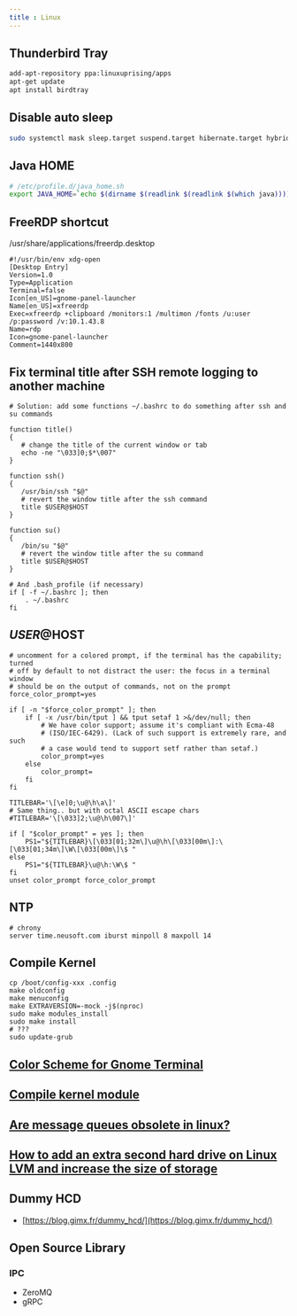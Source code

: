 ```yaml
---
title : Linux
---
```

## Thunderbird Tray
```bash
add-apt-repository ppa:linuxuprising/apps
apt-get update
apt install birdtray
```

## Disable auto sleep
```bash
sudo systemctl mask sleep.target suspend.target hibernate.target hybrid-sleep.target
```

## Java HOME
```bash
# /etc/profile.d/java_home.sh
export JAVA_HOME=`echo $(dirname $(readlink $(readlink $(which java)))) | sed -e 's/\/bin$//g' | sed -e 's/\/jre$//g'`
```

## FreeRDP shortcut
/usr/share/applications/freerdp.desktop
```
#!/usr/bin/env xdg-open
[Desktop Entry]
Version=1.0
Type=Application
Terminal=false
Icon[en_US]=gnome-panel-launcher
Name[en_US]=xfreerdp
Exec=xfreerdp +clipboard /monitors:1 /multimon /fonts /u:user /p:password /v:10.1.43.8
Name=rdp
Icon=gnome-panel-launcher
Comment=1440x800
```

## Fix terminal title after SSH remote logging to another machine
```
# Solution: add some functions ~/.bashrc to do something after ssh and su commands

function title()
{
   # change the title of the current window or tab
   echo -ne "\033]0;$*\007"
}

function ssh()
{
   /usr/bin/ssh "$@"
   # revert the window title after the ssh command
   title $USER@$HOST
}

function su()
{
   /bin/su "$@"
   # revert the window title after the su command
   title $USER@$HOST
}

# And .bash_profile (if necessary)
if [ -f ~/.bashrc ]; then
    . ~/.bashrc
fi

```

## $USER@$HOST
```
# uncomment for a colored prompt, if the terminal has the capability; turned
# off by default to not distract the user: the focus in a terminal window
# should be on the output of commands, not on the prompt
force_color_prompt=yes

if [ -n "$force_color_prompt" ]; then
    if [ -x /usr/bin/tput ] && tput setaf 1 >&/dev/null; then
        # We have color support; assume it's compliant with Ecma-48
        # (ISO/IEC-6429). (Lack of such support is extremely rare, and such
        # a case would tend to support setf rather than setaf.)
        color_prompt=yes
    else
        color_prompt=
    fi
fi

TITLEBAR='\[\e]0;\u@\h\a\]'
# Same thing.. but with octal ASCII escape chars
#TITLEBAR='\[\033]2;\u@\h\007\]'

if [ "$color_prompt" = yes ]; then
    PS1="${TITLEBAR}\[\033[01;32m\]\u@\h\[\033[00m\]:\[\033[01;34m\]\W\[\033[00m\]\$ "
else
    PS1="${TITLEBAR}\u@\h:\W\$ "
fi
unset color_prompt force_color_prompt
```

## NTP
```
# chrony
server time.neusoft.com iburst minpoll 8 maxpoll 14
```

## Compile Kernel
```shell
cp /boot/config-xxx .config
make oldconfig
make menuconfig
make EXTRAVERSION=-mock -j$(nproc)
sudo make modules_install
sudo make install
# ???
sudo update-grub
```

## [Color Scheme for Gnome Terminal](https://github.com/Mayccoll/Gogh)
## [Compile kernel module](https://wiki.archlinux.org/index.php/Compile_kernel_module)
## [Are message queues obsolete in linux?](https://stackoverflow.com/questions/967335/are-message-queues-obsolete-in-linux)
## [How to add an extra second hard drive on Linux LVM and increase the size of storage](https://www.cyberciti.biz/faq/howto-add-disk-to-lvm-volume-on-linux-to-increase-size-of-pool/)

## Dummy HCD
 * [https://blog.gimx.fr/dummy_hcd/](https://blog.gimx.fr/dummy_hcd/)

## Open Source Library
### IPC
 * ZeroMQ
 * gRPC
